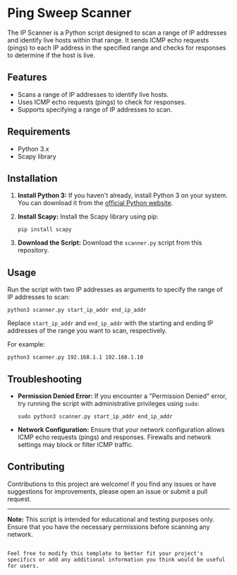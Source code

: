 # Ping Sweep Scanner

The IP Scanner is a Python script designed to scan a range of IP addresses and identify live hosts within that range. It sends ICMP echo requests (pings) to each IP address in the specified range and checks for responses to determine if the host is live.

## Features

- Scans a range of IP addresses to identify live hosts.
- Uses ICMP echo requests (pings) to check for responses.
- Supports specifying a range of IP addresses to scan.

## Requirements

- Python 3.x
- Scapy library

## Installation

1. **Install Python 3:**
   If you haven't already, install Python 3 on your system. You can download it from the [official Python website](https://www.python.org/downloads/).

2. **Install Scapy:**
   Install the Scapy library using pip:
   ```
   pip install scapy
   ```

3. **Download the Script:**
   Download the `scanner.py` script from this repository.

## Usage

Run the script with two IP addresses as arguments to specify the range of IP addresses to scan:
```
python3 scanner.py start_ip_addr end_ip_addr
```
Replace `start_ip_addr` and `end_ip_addr` with the starting and ending IP addresses of the range you want to scan, respectively.

For example:
```
python3 scanner.py 192.168.1.1 192.168.1.10
```

## Troubleshooting

- **Permission Denied Error:** If you encounter a "Permission Denied" error, try running the script with administrative privileges using `sudo`:
  ```
  sudo python3 scanner.py start_ip_addr end_ip_addr
  ```

- **Network Configuration:** Ensure that your network configuration allows ICMP echo requests (pings) and responses. Firewalls and network settings may block or filter ICMP traffic.

## Contributing

Contributions to this project are welcome! If you find any issues or have suggestions for improvements, please open an issue or submit a pull request.


---

**Note:** This script is intended for educational and testing purposes only. Ensure that you have the necessary permissions before scanning any network.
```

Feel free to modify this template to better fit your project's specifics or add any additional information you think would be useful for users.
